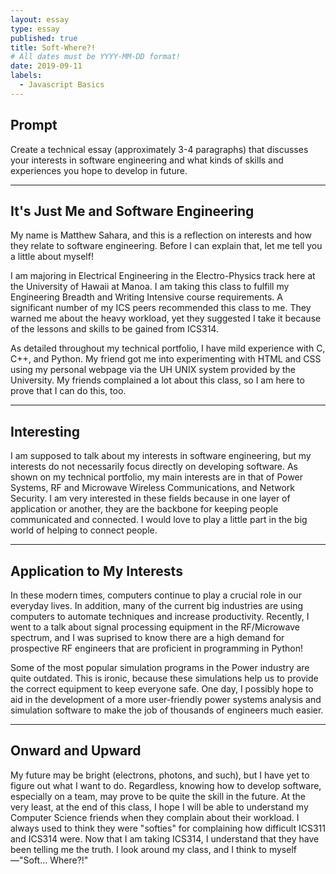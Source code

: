 ```yaml
---
layout: essay
type: essay
published: true
title: Soft-Where?!
# All dates must be YYYY-MM-DD format!
date: 2019-09-11
labels:
  - Javascript Basics
---
```


## Prompt

Create a technical essay (approximately 3-4 paragraphs) that discusses your interests in software engineering and what kinds of skills and experiences you hope to develop in future.

<hr>

## It's Just Me and Software Engineering

My name is Matthew Sahara, and this is a reflection on interests and how they relate to software engineering. Before I can explain that, let me tell you a little about myself!

I am majoring in Electrical Engineering in the Electro-Physics track here at the University of Hawaii at Manoa. I am taking this class to fulfill my Engineering Breadth and Writing Intensive course requirements. A significant number of my ICS peers recommended this class to me. They warned me about the heavy workload, yet they suggested I take it because of the lessons and skills to be gained from ICS314.

As detailed throughout my technical portfolio, I have mild experience with C, C++, and Python. My friend got me into experimenting with HTML and CSS using my personal webpage via the UH UNIX system provided by the University. My friends complained a lot about this class, so I am here to prove that I can do this, too.

<hr>

## Interesting

I am supposed to talk about my interests in software engineering, but my interests do not necessarily focus directly on developing software. As shown on my technical portfolio, my main interests are in that of Power Systems, RF and Microwave Wireless Communications, and Network Security. I am very interested in these fields because in one layer of application or another, they are the backbone for keeping people communicated and connected. I would love to play a little part in the big world of helping to connect people.

<hr>

## Application to My Interests

In these modern times, computers continue to play a crucial role in our everyday lives. In addition, many of the current big industries are using computers to automate techniques and increase productivity. Recently, I went to a talk about signal processing equipment in the RF/Microwave spectrum, and I was suprised to know there are a high demand for prospective RF engineers that are proficient in programming in Python! 

Some of the most popular simulation programs in the Power industry are quite outdated. This is ironic, because these simulations help us to provide the correct equipment to keep everyone safe. One day, I possibly hope to aid in the development of a more user-friendly power systems analysis and simulation software to make the job of thousands of engineers much easier.

<hr>

## Onward and Upward

My future may be bright (electrons, photons, and such), but I have yet to figure out what I want to do. Regardless, knowing how to develop software, especially on a team, may prove to be quite the skill in the future. At the very least, at the end of this class, I hope I will be able to understand my Computer Science friends when they complain about their workload. I always used to think they were "softies" for complaining how difficult ICS311 and ICS314 were. Now that I am taking ICS314, I understand that they have been telling me the truth. I look around my class, and I think to myself—"Soft... Where?!"
